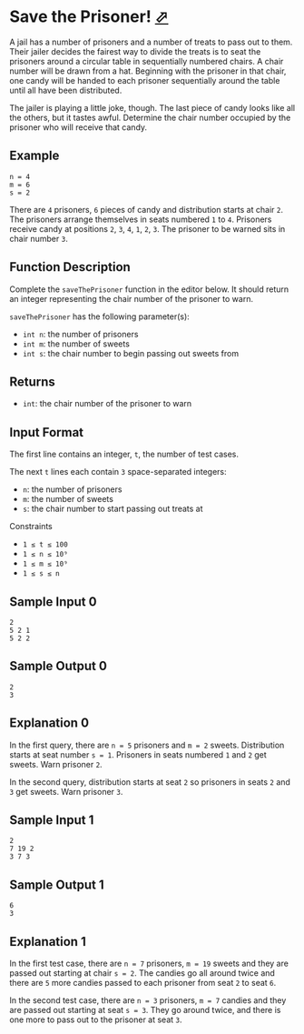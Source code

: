 # Save the Prisoner! [⬀](https://www.hackerrank.com/challenges/save-the-prisoner)

A jail has a number of prisoners and a number of treats to pass out to them. Their jailer decides the fairest way to divide the treats is to seat the prisoners around a circular table in sequentially numbered chairs. A chair number will be drawn from a hat. Beginning with the prisoner in that chair, one candy will be handed to each prisoner sequentially around the table until all have been distributed.

The jailer is playing a little joke, though. The last piece of candy looks like all the others, but it tastes awful. Determine the chair number occupied by the prisoner who will receive that candy.

## Example
```
n = 4
m = 6
s = 2
```

There are `4` prisoners, `6` pieces of candy and distribution starts at chair `2`. The prisoners arrange themselves in seats numbered `1` to `4`. Prisoners receive candy at positions `2`, `3`, `4`, `1`, `2`, `3`. The prisoner to be warned sits in chair number `3`.

## Function Description

Complete the `saveThePrisoner` function in the editor below. It should return an integer representing the chair number of the prisoner to warn.

`saveThePrisoner` has the following parameter(s):

- `int n`: the number of prisoners
- `int m`: the number of sweets
- `int s`: the chair number to begin passing out sweets from

## Returns

- `int`: the chair number of the prisoner to warn

## Input Format

The first line contains an integer, `t`, the number of test cases.

The next `t` lines each contain `3` space-separated integers:

- `n`: the number of prisoners
- `m`: the number of sweets
- `s`: the chair number to start passing out treats at

Constraints
- `1 ≤ t ≤ 100`
- `1 ≤ n ≤ 10⁹`
- `1 ≤ m ≤ 10⁹`
- `1 ≤ s ≤ n`

## Sample Input 0
```
2
5 2 1
5 2 2
```

## Sample Output 0
```
2
3
```

## Explanation 0

In the first query, there are `n = 5` prisoners and `m = 2` sweets. Distribution starts at seat number `s = 1`. Prisoners in seats numbered `1` and `2` get sweets. Warn prisoner `2`.

In the second query, distribution starts at seat `2` so prisoners in seats `2` and `3` get sweets. Warn prisoner `3`.

## Sample Input 1
```
2
7 19 2
3 7 3
```

## Sample Output 1
```
6
3
```

## Explanation 1

In the first test case, there are `n = 7` prisoners, `m = 19` sweets and they are passed out starting at chair `s = 2`. The candies go all around twice and there are `5` more candies passed to each prisoner from seat `2` to seat `6`.

In the second test case, there are `n = 3` prisoners, `m = 7` candies and they are passed out starting at seat `s = 3`. They go around twice, and there is one more to pass out to the prisoner at seat `3`.
